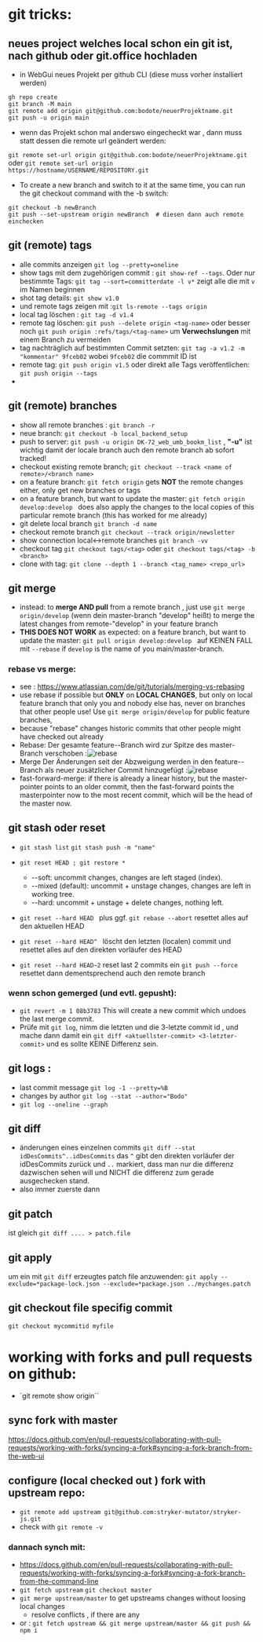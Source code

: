 # git tricks:

## neues project welches local schon ein git ist, nach github oder git.office hochladen

- in WebGui neues Projekt per github CLI (diese muss vorher installiert werden)

```
gh repo create
git branch -M main
git remote add origin git@github.com:bodote/neuerProjektname.git
git push -u origin main
```

- wenn das Projekt schon mal anderswo eingecheckt war , dann muss statt dessen die remote url geändert werden:

`git remote set-url origin git@github.com:bodote/neuerProjektname.git`
oder
`git remote set-url origin https://hostname/USERNAME/REPOSITORY.git`

- To create a new branch and switch to it at the same time, you can run the git checkout command with the -b switch:

```
git checkout -b newBranch
git push --set-upstream origin newBranch  # diesen dann auch remote einchecken
```

## git (remote) tags

- alle commits anzeigen `git log --pretty=oneline`
- show tags mit dem zugehörigen commit : `git show-ref --tags`. Oder nur bestimmte Tags: `git tag --sort=committerdate -l v*` zeigt alle die mit `v` im Namen beginnen
- shot tag details: `git show v1.0`
- und remote tags zeigen mit :`git ls-remote --tags origin`
- local tag löschen : `git tag -d v1.4`
- remote tag löschen: `git push --delete origin <tag-name>` oder besser noch `git push origin :refs/tags/<tag-name>` um **Verwechslungen** mit einem Branch zu vermeiden
- tag nachträglich auf bestimmten Commit setzten: `git tag -a v1.2 -m "kommentar" 9fceb02` wobei `9fceb02` die commmit ID ist
- remote tag: `git push origin v1.5` oder direkt alle Tags veröffentlichen: `git push origin --tags`
-

## git (remote) branches

- show all remote branches : `git branch -r`
- neue branch: `git checkout -b local_backend_setup`
- push to server: `git push -u origin DK-72_web_umb_bookm_list` , **"-u"** ist wichtig damit der locale branch auch den remote branch ab sofort tracked!
- checkout existing remote branch; `git checkout --track <name of remote>/<branch name>`
- on a feature branch: `git fetch origin` gets **NOT** the remote changes either, only get new branches or tags
- on a feature branch, but want to update the master: `git fetch origin develop:develop ` does also apply the changes to the local copies of this particular remote branch (this has worked for me already)
- git delete local branch `git branch -d name`
- checkout remote branch `git checkout --track origin/newsletter`
- show connection local<->remote branches `git branch -vv`
- checkout tag `git checkout tags/<tag>` oder `git checkout tags/<tag> -b <branch>`
- clone with tag: `git clone --depth 1 --branch <tag_name> <repo_url>`

## git merge

- instead: to **merge AND pull** from a remote branch , just use `git merge origin/develop` (wenn dein master-branch "develop" heißt) to merge the latest changes from remote-"develop" in your feature branch
- **THIS DOES NOT WORK** as expected: on a feature branch, but want to update the master: `git pull origin develop:develop ` auf KEINEN FALL mit `--rebase` if `develop` is the name of you main/master-branch.

### rebase vs merge:

- see : https://www.atlassian.com/de/git/tutorials/merging-vs-rebasing
- use rebase if possible but **ONLY** on **LOCAL CHANGES**, but only on local feature branch that only you and nobody else has, never on branches that other people use! Use `git merge origin/develop` for public feature branches,
- because "rebase" changes historic commits that other people might have checked out already
- Rebase: Der gesamte feature--Branch wird zur Spitze des master-Branch verschoben :![rebase](./assets/rebase.svg)
- Merge Der Änderungen seit der Abzweigung werden in den feature--Branch als neuer zusätzlicher Commit hinzugefügt :![rebase](./assets/merge.svg)
- fast-forward-merge: if there is already a linear history, but the master-pointer points to an older commit, then the fast-forward points the masterpointer now to the most recent commit, which will be the head of the master now.

## git stash oder reset

- `git stash list` `git stash push -m "name" `
- `git reset HEAD ; git restore *`
  - --soft: uncommit changes, changes are left staged (index).
  - --mixed (default): uncommit + unstage changes, changes are left in working tree.
  - --hard: uncommit + unstage + delete changes, nothing left.
- `git reset --hard HEAD ` plus ggf. `git rebase --abort` resettet alles auf den aktuellen HEAD
- `git reset --hard HEAD^ ` löscht den letzten (localen) commit und resettet alles auf den direkten vorläufer des HEAD

- `git reset --hard HEAD~2` reset last 2 commits ein `git push --force` resettet dann dementsprechend auch den remote branch

### wenn schon gemerged (und evtl. gepusht):

- `git revert -m 1 08b3783` This will create a new commit which undoes the last merge commit.
- Prüfe mit `git log`, nimm die letzten und die 3-letzte commit id , und mache dann damit ein `git diff <aktuellster-commit> <3-letzter-commit>` und es sollte KEINE Differenz sein.

## git logs :

- last commit message `git log -1 --pretty=%B`
- changes by author `git log --stat --author="Bodo"`
- `git log --oneline --graph`

## git diff

- änderungen eines einzelnen commits `git diff --stat idDesCommits^..idDesCommits` das `^` gibt den direkten vorläufer der idDesCommits zurück und `..` markiert, dass man nur die differenz dazwischen sehen will und NICHT die differenz zum gerade ausgechecken stand.
- also immer zuerste <oldId> dann <newId>

## git patch

ist gleich `git diff .... > patch.file`

## git apply

um ein mit `git diff` erzeugtes patch file anzuwenden: `git apply --exclude=*package-lock.json --exclude=*package.json ../mychanges.patch `

## git checkout file specifig commit
`git checkout mycommitid myfile`

# working with forks and pull requests on github:
- `git remote show origin``
## sync fork with master
https://docs.github.com/en/pull-requests/collaborating-with-pull-requests/working-with-forks/syncing-a-fork#syncing-a-fork-branch-from-the-web-ui
## configure (local checked out ) fork with upstream repo:
- `git remote add upstream git@github.com:stryker-mutator/stryker-js.git`
- check with `git remote -v`
### dannach synch mit:
- https://docs.github.com/en/pull-requests/collaborating-with-pull-requests/working-with-forks/syncing-a-fork#syncing-a-fork-branch-from-the-command-line
- `git fetch upstream` `git checkout master`
- `git merge upstream/master`  to get upstreams changes without loosing local changes
  - resolve conflicts , if there are any
- or : `git fetch upstream && git merge upstream/master && git push && npm i`